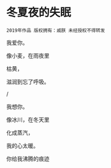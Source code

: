 # 冬夏夜的失眠

    2019年作品 版权拥有：戚朕 未经授权不得转发
    
 
我爱你。

像小麦，在雨夜里

枯黄，

滋润到忘了呼吸。

/

我想你。

像冰川，在冬天里

化成蒸汽，

我的心太暖。

你给我沸腾的痕迹